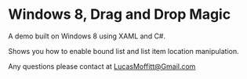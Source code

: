 Windows 8, Drag and Drop Magic
=============================

A demo built on Windows 8 using XAML and C#.

Shows you how to enable bound list and list item location manipulation.

Any questions please contact at LucasMoffitt@Gmail.com
